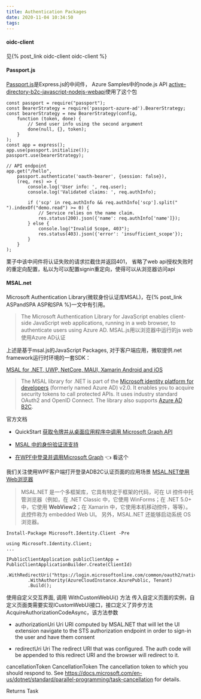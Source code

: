 ```yaml
---
title: Authentication Packages
date: 2020-11-04 10:34:50
tags:
---
```

#### oidc-client
见{% post_link oidc-client oidc-client %}
#### Passport.js
[Passport.js](https://github.com/jaredhanson/passport)是Express.js的中间件，
Azure Samples中的node.js API [active-directory-b2c-javascript-nodejs-webapi](https://github.com/Azure-Samples/active-directory-b2c-javascript-nodejs-webapi)使用了这个包
```
const passport = require("passport");
const BearerStrategy = require('passport-azure-ad').BearerStrategy;
const bearerStrategy = new BearerStrategy(config,
    function (token, done) {
        // Send user info using the second argument
        done(null, {}, token);
    }
);
const app = express();
app.use(passport.initialize());
passport.use(bearerStrategy);

// API endpoint
app.get("/hello",
    passport.authenticate('oauth-bearer', {session: false}),
    (req, res) => {
        console.log('User info: ', req.user);
        console.log('Validated claims: ', req.authInfo);
        
        if ('scp' in req.authInfo && req.authInfo['scp'].split(" ").indexOf("demo.read") >= 0) {
            // Service relies on the name claim.  
            res.status(200).json({'name': req.authInfo['name']});
        } else {
            console.log("Invalid Scope, 403");
            res.status(403).json({'error': 'insufficient_scope'}); 
        }
    }
);
```
栗子中该中间件将认证失败的请求拦截住并返回401， 省略了web api授权失败时的重定向配置，私以为可以配置signin重定向，使得可以从浏览器访问api
#### MSAL.net
Microsoft Authentication Library(微软身份认证库MSAL)，在{% post_link ASPandSPA ASP和SPA %}一文中有引用。
> The Microsoft Authentication Library for JavaScript enables client-side JavaScript web applications, running in a web browser, to authenticate users using Azure AD. MSAL.js用以浏览器中运行的js web 使用Azure AD认证

上述是基于msal.js的JavaScript Packages, 对于客户端应用，微软提供.net framework运行时环境的一套SDK：

[MSAL for .NET, UWP, NetCore, MAUI, Xamarin Android and iOS](https://github.com/AzureAD/microsoft-authentication-library-for-dotnet) 

> The MSAL library for .NET is part of the [Microsoft identity platform for developers](https://aka.ms/aaddevv2) (formerly named Azure AD) v2.0. It enables you to acquire security tokens to call protected APIs. It uses industry standard OAuth2 and OpenID Connect. The library also supports [Azure AD B2C](https://azure.microsoft.com/services/active-directory-b2c/).

官方文档 
+ QuickStart [获取令牌并从桌面应用程序中调用 Microsoft Graph API](https://learn.microsoft.com/zh-cn/azure/active-directory/develop/desktop-app-quickstart?pivots=devlang-windows-desktop) 

+ [MSAL 中的身份验证流支持](https://learn.microsoft.com/zh-cn/azure/active-directory/develop/msal-authentication-flows)
+ [在WPF中登录并调用Microsoft Graph](https://learn.microsoft.com/zh-cn/azure/active-directory/develop/tutorial-v2-windows-desktop) 👈 看这个

我们关注使用WPF客户端打开登录ADB2C认证页面的应用场景
[MSAL.NET使用Web浏览器](https://learn.microsoft.com/zh-cn/azure/active-directory/develop/msal-net-web-browsers)
> MSAL.NET 是一个多框架库，它具有特定于框架的代码，可在 UI 控件中托管浏览器（例如，在 .NET Classic 中，它使用 WinForms；在 .NET 5.0+ 中，它使用 **WebView2**；在 Xamarin 中，它使用本机移动控件，等等）。 此控件称为 embedded Web UI。 另外，MSAL.NET 还能够启动系统 OS 浏览器。

```
Install-Package Microsoft.Identity.Client -Pre
```
```
using Microsoft.Identity.Client;
...

IPublicClientApplication publicClientApp = PublicClientApplicationBuilder.Create(ClientId)
        .WithRedirectUri("https://login.microsoftonline.com/common/oauth2/nativeclient")
        .WithAuthority(AzureCloudInstance.AzurePublic, Tenant)
        .Build();
```
使用自定义交互界面, 调用 WithCustomWebUi() 方法 传入自定义页面的实例，自定义页面类需要实现ICustomWebUi接口，接口定义了异步方法AcquireAuthorizationCodeAsync，该方法参数
+ authorizationUri Uri
URI computed by MSAL.NET that will let the UI extension navigate to the STS authorization endpoint in order to sign-in the user and have them consent

+ redirectUri Uri The redirect URI that was configured. The auth code will be appended to this redirect URI and the browser will redirect to it.

cancellationToken
CancellationToken
The cancellation token to which you should respond to. See https://docs.microsoft.com/en-us/dotnet/standard/parallel-programming/task-cancellation for details.

Returns
Task<Uri>
